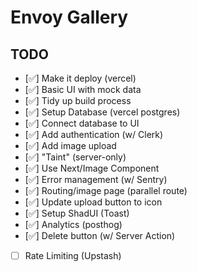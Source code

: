 # Envoy Gallery

## TODO

- [✅] Make it deploy (vercel)
- [✅] Basic UI with mock data
- [✅] Tidy up build process
- [✅] Setup Database (vercel postgres)
- [✅] Connect database to UI
- [✅] Add authentication (w/ Clerk)
- [✅] Add image upload
- [✅] "Taint" (server-only)
- [✅] Use Next/Image Component
- [✅] Error management (w/ Sentry)
- [✅] Routing/image page (parallel route)
- [✅] Update upload button to icon
- [✅] Setup ShadUI (Toast)
- [✅] Analytics (posthog)
- [✅] Delete button (w/ Server Action)
- [ ] Rate Limiting (Upstash)
